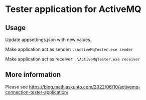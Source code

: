 # Tester application for ActiveMQ

## Usage

Update appsettings.json with new values.

Make application act as sender: `.\ActiveMqTester.exe sender`

Make application act as receiver: `.\ActiveMqTester.exe receiver`

## More information

Please see https://blog.mathiaskunto.com/2022/06/10/activemq-connection-tester-application/
